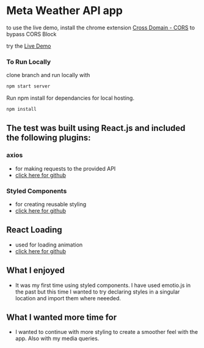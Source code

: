 # Meta Weather API app

 to use the live demo, install the chrome extension [Cross Domain - CORS](https://chrome.google.com/webstore/detail/cross-domain-cors/mjhpgnbimicffchbodmgfnemoghjakai) to bypass CORS Block
  
try the [Live Demo](https://phunky-phresh.github.io/meta-weather/)

### To Run Locally
clone branch and run locally with 
```bash
npm start server
```

Run npm install for dependancies for local hosting.
```bash
npm install
``` 

## The test was built using React.js and included the following plugins:
### axios
- for making requests to the provided API
- [click here for github](https://github.com/axios/axios)
### Styled Components
- for creating reusable styling 
- [click here for github](https://github.com/styled-components/styled-components)
## React Loading
- used for loading animation 
- [click here for github](https://github.com/fakiolinho/react-loading)

## What I enjoyed
- It was my first time using styled components. I have used emotio.js in the past but this time I wanted to try declaring styles in a singular location and import them where neeeded.

## What I wanted more time for
- I wanted to continue with more styling to create a smoother feel with the app. Also with my media queries.